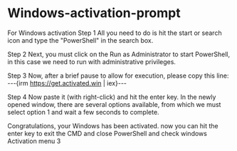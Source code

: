 # Windows-activation-prompt
For Windows activation
Step 1
All you need to do is hit the start or search icon and type the "PowerShell" in the search box.

Step 2
Next, you must click on the Run as Administrator to start PowerShell, in this case we need to run with administrative privileges.

Step 3
Now, after a brief pause to allow for execution, please copy this line:
              ---{irm https://get.activated.win | iex}---

Step 4
Now paste it (with right-click) and hit the enter key. In the newly opened window, there are several options available, from which we must select option 1 and wait a few seconds to complete.

Congratulations,
your Windows has been activated.
now you can hit the enter key to exit the CMD and close PowerShell and check windows Activation menu 3
